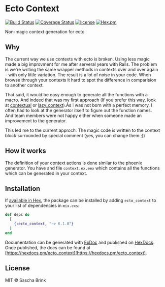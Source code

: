 # Ecto Context

[![Build Status](https://travis-ci.org/sbrink/ecto_context.svg?branch=master)](https://travis-ci.org/sbrink/ecto_context)
[![Coverage Status](https://coveralls.io/repos/github/sbrink/ecto_context/badge.svg?branch=master)](https://coveralls.io/github/sbrink/ecto_context?branch=master)
[![license](https://img.shields.io/github/license/mashape/apistatus.svg)](https://github.com/sbrink/ecto_context/blob/master/LICENSE)
[![Hex.pm](https://img.shields.io/hexpm/v/ecto_context.svg)](https://hexdocs.pm/ecto_context)

Non-magic context generation for ecto

## Why

The current way we use contexts with ecto is broken. Using less magic made a big
improvment for me after serveral years with Rails. The problem is we're writing
the same wrapper methods in contexts over and over again - with only little variation.
The result is a lot of noise in your code. When browse through your contexts it
hard to spot the difference in comparision to another context.

That said, it would be easy enough to generate all the functions with a macro.
And indeed that was my first approach (If you prefer this way, look at
[contextual]() or [lazy_context]()).As I was not born with a perfect memory,
I often had to look at the generator itself to figure out the function names.
And team members were not happy either when someone made an improvement to the
generator.

This led me to the current approch: The magic code is written to the context block
surrounded by special comment (yes, you can change them ;))

## How it works

The definition of your context actions is done similar to the phoenix generator.
You have and file `context.ex.eex` which contains all the functions which can
be generated in your context.



## Installation

If [available in Hex](https://hex.pm/docs/publish), the package can be installed
by adding `ecto_context` to your list of dependencies in `mix.exs`:

```elixir
def deps do
  [
    {:ecto_context, "~> 0.1.0"}
  ]
end
```

Documentation can be generated with [ExDoc](https://github.com/elixir-lang/ex_doc)
and published on [HexDocs](https://hexdocs.pm). Once published, the docs can
be found at [https://hexdocs.pm/ecto_context](https://hexdocs.pm/ecto_context).

## License

MIT © Sascha Brink
